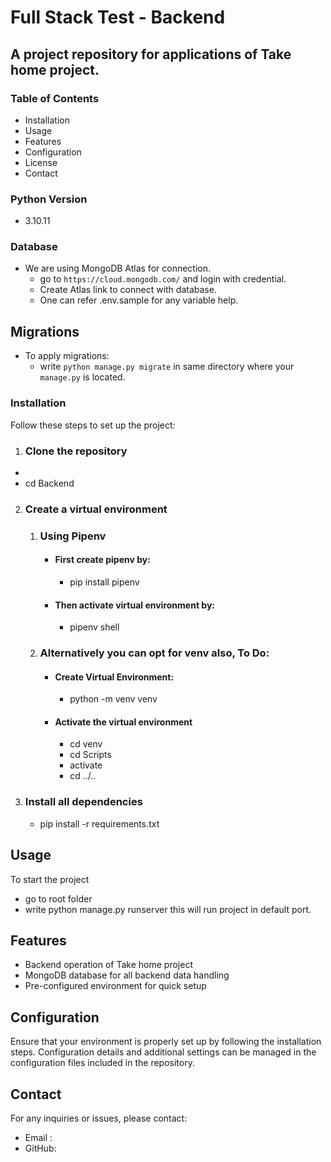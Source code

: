 # **Full Stack Test - Backend**

## A project repository for applications of Take home project.

### Table of Contents
- Installation
- Usage
- Features
- Configuration
- License
- Contact

### Python Version
- 3.10.11

### Database 
- We are using MongoDB Atlas for connection.
    - go to `https://cloud.mongodb.com/` and login with credential.
    - Create Atlas link to connect with database.
    - One can refer .env.sample for any variable help.

## Migrations
- To apply migrations:
    - write `python manage.py migrate` in same directory where your `manage.py` is located.  
    
### Installation
Follow these steps to set up the project:
1. ### Clone the repository
-   
-   cd Backend
2. ### Create a virtual environment
    1. ### Using Pipenv
        -   #### First create pipenv by:
            - pip install pipenv
        -   #### Then activate virtual environment by:
            - pipenv shell

    2. ### Alternatively you can opt for venv also, To Do:   
        -   #### Create Virtual Environment:
            - python -m venv venv
        -   #### Activate the virtual environment
            -   cd venv
            -   cd Scripts
            -   activate
            -   cd ../..    
3. ### Install all dependencies
    -   pip install -r requirements.txt


## Usage
To start the project
- go to root folder
- write python manage.py runserver this will run project in default port.


## Features
-    Backend operation of Take home project
-    MongoDB database for all backend data handling
-    Pre-configured environment for quick setup


## Configuration
Ensure that your environment is properly set up by following the installation steps. Configuration details and additional settings can be managed in the configuration files included in the repository.


## Contact
For any inquiries or issues, please contact:

- Email : 
- GitHub:
